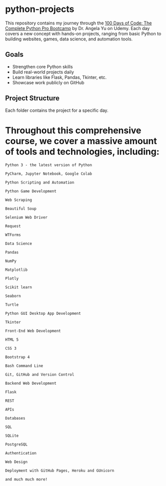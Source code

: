 # python-projects

This repository contains my journey through the [100 Days of Code: The Complete Python Pro Bootcamp](https://www.udemy.com/course/100-days-of-code/) by Dr. Angela Yu on Udemy. Each day covers a new concept with hands-on projects, ranging from basic Python to building websites, games, data science, and automation tools.

## Goals

- Strengthen core Python skills
- Build real-world projects daily
- Learn libraries like Flask, Pandas, Tkinter, etc.
- Showcase work publicly on GitHub

## Project Structure

Each folder contains the project for a specific day.

# Throughout this comprehensive course, we cover a massive amount of tools and technologies, including:

    Python 3 - the latest version of Python

    PyCharm, Jupyter Notebook, Google Colab

    Python Scripting and Automation

    Python Game Development

    Web Scraping

    Beautiful Soup

    Selenium Web Driver

    Request

    WTForms

    Data Science

    Pandas

    NumPy

    Matplotlib

    Plotly

    Scikit learn

    Seaborn

    Turtle

    Python GUI Desktop App Development

    Tkinter

    Front-End Web Development

    HTML 5

    CSS 3

    Bootstrap 4

    Bash Command Line

    Git, GitHub and Version Control

    Backend Web Development

    Flask

    REST

    APIs

    Databases

    SQL

    SQLite

    PostgreSQL

    Authentication

    Web Design

    Deployment with GitHub Pages, Heroku and GUnicorn

    and much much more!
